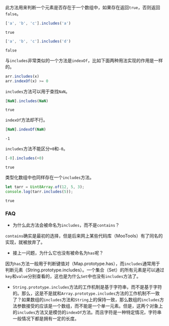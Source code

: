 此方法用来判断一个元素是否存在于一个数组中，如果存在返回`true`，否则返回`false`。

```javascript
['a', 'b', 'c'].includes('a')
```

```
true
```

```javascript
['a', 'b', 'c'].includes('d')
```

```
false
```

与`includes`非常类似的一个方法是`indexOf`，比如下面两种用法实现的作用是一样的。

```javascript
arr.includes(x)
arr.indexOf(x) >= 0
```

`includes`方法可以用于查找`NaN`。

```javascript
[NaN].includes(NaN)
```

```
true
```

`indexOf`方法却不行。

```javascript
[NaN].indexOf(NaN)
```

```
-1
```

`includes`方法不能区分`+0`和`-0`。

```javascript
[-0].includes(+0)
```

```
true
```

类型化数组中也同样存在一个`includes`方法。

```javascript
let tarr = Uint8Array.of(12, 5, 3);
console.log(tarr.includes(5));
```

```
true
```

### FAQ

* 为什么此方法会被命名为`includes`，而不是`contains`？

`contains`确实是最初的选择，但是后来网上某些代码库（MooTools）有了同名的实现，就被放弃了。

* 接上一问题，为什么它也没有被命名为`has`呢？

因为`has`方法一般用于判断键值对（Map.prototype.has），而`includes`通常用于判断元素（String.prototype.includes）。一个集合（Set）的所有元素是可以通过`key`和`value`分别查看的，这也是为什么`Set`中也没有`includes`方法了。

* `String.prototype.includes`方法的工作机制是基于字符串，而不是基于字符的。那么，这是不是就和`Array.prototype.includes`方法的工作机制不一致了？如果数组的`includes`方法和`String`上的保持一致，那么数组的`includes`方法参数接受的应该是一个数组，而不能是一个单一元素。但是，这两个对象上的`includes`方法又是模仿的`indexOf`方法。而且字符是一种特定情况，字符串一般情况下都是拥有一定的长度。
